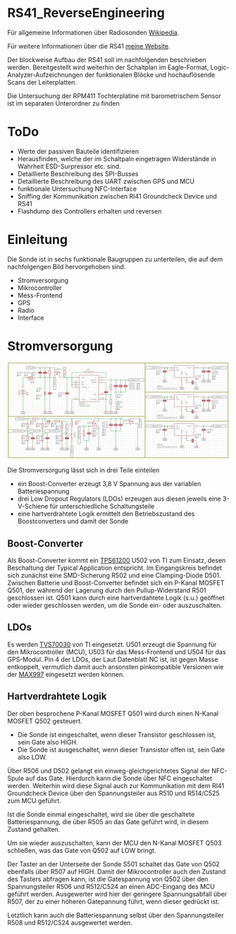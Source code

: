 # RS41_ReverseEngineering
Für allgemeine Informationen über Radiosonden [Wikipedia](https://de.wikipedia.org/wiki/Radiosonde).

Für weitere Informationen über die RS41 [meine Website](https://example.com).

Der blockweise Aufbau der RS41 soll im nachfolgenden beschrieben werden. Bereitgestellt wird weiterhin der Schaltplan im Eagle-Format, Logic-Analyzer-Aufzeichnungen der funktionalen Blöcke und hochauflösende Scans der Leiterplatten.

Die Untersuchung der RPM411 Tochterplatine mit barometrischem Sensor ist im separaten Unterordner zu finden

# ToDo
* Werte der passiven Bauteile identifizieren
* Herausfinden, welche der im Schaltpaln eingetragen Widerstände in Wahrheit ESD-Surpressor etc. sind.
* Detaillierte Beschreibung des SPI-Busses
* Detaillierte Beschreibung des UART zwischen GPS und MCU
* funktionale Untersuchung NFC-Interface
* Sniffing der Kommunikation zwischen RI41 Groundcheck Device und RS41
* Flashdump des Controllers erhalten und reversen

# Einleitung
Die Sonde ist in sechs funktionale Baugruppen zu unterteilen, die auf dem nachfolgengen Bild hervorgehoben sind.

* Stromversorgung
* Mikrocontroller
* Mess-Frontend
* GPS
* Radio
* Interface

# Stromversorgung
![Power Supply](__used_img__/supply_sch.png?raw=true "Power Supply")

Die Stromversorgung lässt sich in drei Teile einteilen

* ein Boost-Converter erzeugt 3,8 V Spannung aus der variablen Batteriespannung
* drei Low Dropout Regulators (LDOs) erzeugen aus diesen jeweils eine 3-V-Schiene für unterschiedliche Schaltungsteile
* eine hartverdrahtete Logik ermittelt den Betriebszustand des Boostconverters und damit der Sonde

## Boost-Converter
Als Boost-Converter kommt ein [TPS61200](http://www.ti.com/lit/ds/symlink/tps61200.pdf) U502 von TI zum Einsatz, desen Beschaltung der Typical Application entspricht. Im Eingangskreis befindet sich zunächst eine SMD-Sicherung R502 und eine Clamping-Diode D501. Zwischen Batterie und Boost-Converter befindet sich ein P-Kanal MOSFET Q501, der während der Lagerung durch den Pullup-Widerstand R501 geschlossen ist. Q501 kann durch eine hartverdahtete Logik (s.u.) geöffnet oder wieder geschlossen werden, um die Sonde ein- oder auszuschalten.

## LDOs
Es werden [TVS70030](http://www.ti.com/lit/ds/symlink/tlv700-q1.pdf) von TI eingesetzt. U501 erzeugt die Spannung für den Mikrocontroller (MCU), U503 für das Mess-Frontend und U504 für das GPS-Modul. Pin 4 der LDOs, der Laut Datenblatt NC ist, ist gegen Masse entkoppelt, vermutlich damit auch ansonsten pinkompatible Versionen wie der [MAX997](https://datasheets.maximintegrated.com/en/ds/MAX8887-MAX8888.pdf) eingesetzt werden können.

## Hartverdrahtete Logik
Der oben besprochene P-Kanal MOSFET Q501 wird durch einen N-Kanal MOSFET Q502 gesteuert. 
* Die Sonde ist eingeschaltet, wenn dieser Transistor geschlossen ist, sein Gate also HIGH.
* Die Sonde ist ausgeschaltet, wenn dieser Transistor offen ist, sein Gate also LOW.

Über R506 und D502 gelangt ein einweg-gleichgerichtetes Signal der NFC-Spule auf das Gate. Hierdurch kann die Sonde über NFC eingeschaltet werden. Weiterhin wird diese Signal auch zur Kommunikation mit dem RI41 Groundcheck Device über den Spannungsteiler aus R510 und R514/C525 zum MCU geführt.

Ist die Sonde einmal eingeschaltet, wird sie über die geschaltete Batteriespannung, die über R505 an das Gate geführt wird, in diesem Zustand gehalten.

Um sie wieder auszuschalten, kann der MCU den N-Kanal MOSFET Q503 schließen, was das Gate von Q502 auf LOW bringt.

Der Taster an der Unterseite der Sonde S501 schaltet das Gate von Q502 ebenfalls über R507 auf HIGH. Damit der Mikrocontroller auch den Zustand des Tasters abfragen kann, ist die Gatespannung von Q502 über den Spannungsteiler R506 und R512/C524 an einen ADC-Eingang des MCU geführt werden. Ausgewerter wird hier der geringere Spannungsabfall über R507, der zu einer höheren Gatepannung führt, wenn dieser gedrückt ist.

Letztlich kann auch die Batteriespannung selbst über den Spannungsteiler R508 und R512/C524 ausgewertet werden.
